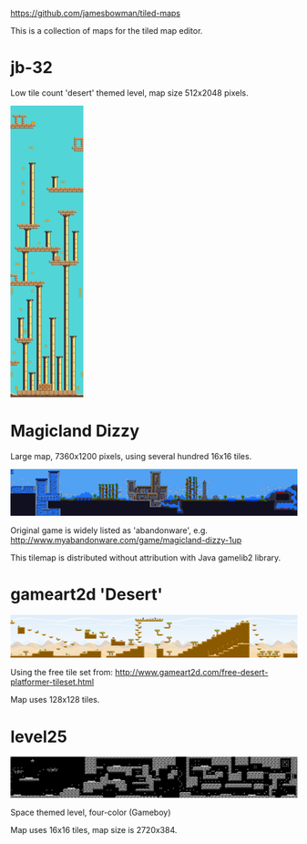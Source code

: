 https://github.com/jamesbowman/tiled-maps

This is a collection of maps for the tiled map editor.

# jb-32

Low tile count 'desert' themed level, map size 512x2048 pixels.

![screenshot](screenshots/jb-32.png)

# Magicland Dizzy

Large map, 7360x1200 pixels, using several hundred 16x16 tiles.

![screenshot](screenshots/MagicLand.png)

Original game is widely listed as 'abandonware', e.g.
http://www.myabandonware.com/game/magicland-dizzy-1up

This tilemap is distributed without attribution with Java gamelib2 library.

# gameart2d 'Desert'

![screenshot](screenshots/gameart2d-desert.png)

Using the free tile set from:
http://www.gameart2d.com/free-desert-platformer-tileset.html

Map uses 128x128 tiles.

# level25

![screenshot](screenshots/level25.png)

Space themed level, four-color (Gameboy)

Map uses 16x16 tiles, map size is 2720x384.

